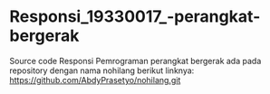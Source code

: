 # Responsi_19330017_-perangkat-bergerak

Source code Responsi Pemrograman perangkat bergerak ada pada repository dengan nama nohilang berikut linknya:
https://github.com/AbdyPrasetyo/nohilang.git 
